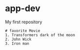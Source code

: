 # app-dev
My first repository
```
# favorite Movie
1. Transformers dark of the moon
2. John Wick
3. Iron man
